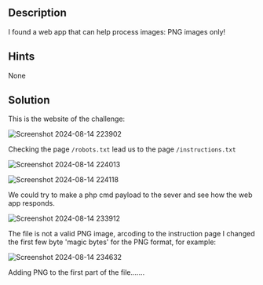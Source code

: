 ## Description
I found a web app that can help process images: PNG images only!
## Hints 
None
## Solution
This is the website of the challenge:

![Screenshot 2024-08-14 223902](https://github.com/user-attachments/assets/34d113f0-868f-45bd-b493-b974236d056d)

Checking the page `/robots.txt` lead us to the page `/instructions.txt`

![Screenshot 2024-08-14 224013](https://github.com/user-attachments/assets/b3101223-4d19-444a-8296-f170183b90d0)

![Screenshot 2024-08-14 224118](https://github.com/user-attachments/assets/234dac5a-8788-4b63-baac-599dca37b141)

We could try to make a php cmd payload to the sever and see how the web app responds.

![Screenshot 2024-08-14 233912](https://github.com/user-attachments/assets/ff5bee03-e112-43ac-a55d-776a43301d00)

The file is not a valid PNG image, arcoding to the instruction page I changed the first few byte 'magic bytes' for the PNG format, for example:

![Screenshot 2024-08-14 234632](https://github.com/user-attachments/assets/fa838c4f-a739-4cff-bb5b-8b89a3239f1a)

Adding PNG to the first part of the file.......
